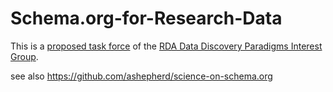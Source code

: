 # Schema.org-for-Research-Data
This is a [proposed task force](https://docs.google.com/document/d/1H6Ns-Te2tKg4sQpqgjPZebNdl_lOgjXLWgb_QggvQEQ) of the [RDA Data Discovery Paradigms Interest Group](https://www.rd-alliance.org/groups/data-discovery-paradigms-ig).

see also https://github.com/ashepherd/science-on-schema.org

